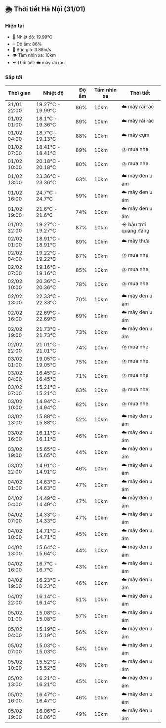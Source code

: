 ## 🌦️ Thời tiết Hà Nội (31/01)

### Hiện tại

- 🌡️ Nhiệt độ: 19.99℃
- 💦 Độ ẩm: 86%
- 💨 Sức gió: 3.88m/s
- 👁️ Tầm nhìn xa: 10km
- ☂️ Thời tiết: ☁️ mây rải rác

### Sắp tới

| Thời gian | Nhiệt độ | Độ ẩm | Tầm nhìn xa | Thời tiết |
| --- | --- | --- | --- | --- |
| 31/01 22:00 | 19.27℃ - 19.99℃ | 86% | 10km | ☁️ mây rải rác |
| 01/02 01:00 | 18.1℃ - 19.36℃ | 89% | 10km | ☁️ mây rải rác |
| 01/02 04:00 | 18.7℃ - 19.13℃ | 88% | 10km | ☁️ mây cụm |
| 01/02 07:00 | 18.41℃ - 18.41℃ | 89% | 10km | ⛈️ mưa nhẹ |
| 01/02 10:00 | 20.18℃ - 20.18℃ | 80% | 10km | ⛈️ mưa nhẹ |
| 01/02 13:00 | 23.36℃ - 23.36℃ | 63% | 10km | ☁️ mây đen u ám |
| 01/02 16:00 | 24.7℃ - 24.7℃ | 59% | 10km | ☁️ mây đen u ám |
| 01/02 19:00 | 21.6℃ - 21.6℃ | 74% | 10km | ☁️ mây đen u ám |
| 01/02 22:00 | 19.27℃ - 19.27℃ | 87% | 10km | ☀️ bầu trời quang đãng |
| 02/02 01:00 | 18.91℃ - 18.91℃ | 89% | 10km | ☁️ mây thưa |
| 02/02 04:00 | 19.22℃ - 19.22℃ | 87% | 10km | ⛈️ mưa nhẹ |
| 02/02 07:00 | 19.16℃ - 19.16℃ | 85% | 10km | ⛈️ mưa nhẹ |
| 02/02 10:00 | 20.36℃ - 20.36℃ | 78% | 10km | ⛈️ mưa nhẹ |
| 02/02 13:00 | 22.33℃ - 22.33℃ | 70% | 10km | ☁️ mây đen u ám |
| 02/02 16:00 | 22.69℃ - 22.69℃ | 69% | 10km | ☁️ mây đen u ám |
| 02/02 19:00 | 21.73℃ - 21.73℃ | 73% | 10km | ☁️ mây đen u ám |
| 02/02 22:00 | 21.01℃ - 21.01℃ | 74% | 10km | ⛈️ mưa nhẹ |
| 03/02 01:00 | 19.05℃ - 19.05℃ | 75% | 10km | ⛈️ mưa nhẹ |
| 03/02 04:00 | 16.45℃ - 16.45℃ | 71% | 10km | ⛈️ mưa nhẹ |
| 03/02 07:00 | 15.21℃ - 15.21℃ | 63% | 10km | ⛈️ mưa nhẹ |
| 03/02 10:00 | 14.94℃ - 14.94℃ | 62% | 10km | ⛈️ mưa nhẹ |
| 03/02 13:00 | 15.88℃ - 15.88℃ | 52% | 10km | ☁️ mây đen u ám |
| 03/02 16:00 | 16.11℃ - 16.11℃ | 46% | 10km | ☁️ mây đen u ám |
| 03/02 19:00 | 15.65℃ - 15.65℃ | 44% | 10km | ☁️ mây đen u ám |
| 03/02 22:00 | 14.91℃ - 14.91℃ | 46% | 10km | ☁️ mây đen u ám |
| 04/02 01:00 | 14.63℃ - 14.63℃ | 47% | 10km | ☁️ mây đen u ám |
| 04/02 04:00 | 14.49℃ - 14.49℃ | 47% | 10km | ☁️ mây đen u ám |
| 04/02 07:00 | 14.33℃ - 14.33℃ | 47% | 10km | ☁️ mây đen u ám |
| 04/02 10:00 | 14.71℃ - 14.71℃ | 45% | 10km | ☁️ mây đen u ám |
| 04/02 13:00 | 15.64℃ - 15.64℃ | 44% | 10km | ☁️ mây đen u ám |
| 04/02 16:00 | 16.7℃ - 16.7℃ | 43% | 10km | ☁️ mây đen u ám |
| 04/02 19:00 | 16.23℃ - 16.23℃ | 46% | 10km | ☁️ mây đen u ám |
| 04/02 22:00 | 16.14℃ - 16.14℃ | 51% | 10km | ☁️ mây đen u ám |
| 05/02 01:00 | 15.08℃ - 15.08℃ | 57% | 10km | ☁️ mây đen u ám |
| 05/02 04:00 | 15.19℃ - 15.19℃ | 56% | 10km | ☁️ mây đen u ám |
| 05/02 07:00 | 15.03℃ - 15.03℃ | 54% | 10km | ☁️ mây đen u ám |
| 05/02 10:00 | 15.52℃ - 15.52℃ | 48% | 10km | ☁️ mây đen u ám |
| 05/02 13:00 | 16.21℃ - 16.21℃ | 45% | 10km | ☁️ mây đen u ám |
| 05/02 16:00 | 16.47℃ - 16.47℃ | 46% | 10km | ☁️ mây đen u ám |
| 05/02 19:00 | 16.06℃ - 16.06℃ | 49% | 10km | ☁️ mây đen u ám |
